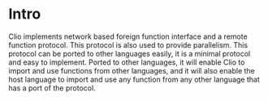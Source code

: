 # Intro

Clio implements network based foreign function interface and a remote function protocol. This protocol is also used to provide parallelism. This protocol can be ported to other languages easily, it is a minimal protocol and easy to implement. Ported to other languages, it will enable Clio to import and use functions from other languages, and it will also enable the host language to import and use any function from any other language that has a port of the protocol.

